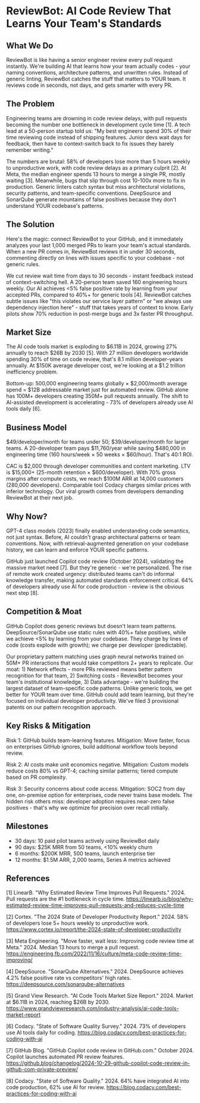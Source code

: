 # ReviewBot: AI Code Review That Learns Your Team's Standards

## What We Do

ReviewBot is like having a senior engineer review every pull request instantly. We're building AI that learns how your team actually codes - your naming conventions, architecture patterns, and unwritten rules. Instead of generic linting, ReviewBot catches the stuff that matters to YOUR team. It reviews code in seconds, not days, and gets smarter with every PR.

## The Problem

Engineering teams are drowning in code review delays, with pull requests becoming the number one bottleneck in development cycle time [1]. A tech lead at a 50-person startup told us: "My best engineers spend 30% of their time reviewing code instead of shipping features. Junior devs wait days for feedback, then have to context-switch back to fix issues they barely remember writing."

The numbers are brutal: 58% of developers lose more than 5 hours weekly to unproductive work, with code review delays as a primary culprit [2]. At Meta, the median engineer spends 13 hours to merge a single PR, mostly waiting [3]. Meanwhile, bugs that slip through cost 10-100x more to fix in production. Generic linters catch syntax but miss architectural violations, security patterns, and team-specific conventions. DeepSource and SonarQube generate mountains of false positives because they don't understand YOUR codebase's patterns.

## The Solution

Here's the magic: connect ReviewBot to your GitHub, and it immediately analyzes your last 1,000 merged PRs to learn your team's actual standards. When a new PR comes in, ReviewBot reviews it in under 30 seconds, commenting directly on lines with issues specific to your codebase - not generic rules.

We cut review wait time from days to 30 seconds - instant feedback instead of context-switching hell. A 20-person team saved 160 engineering hours weekly. Our AI achieves <5% false positive rate by learning from your accepted PRs, compared to 40%+ for generic tools [4]. ReviewBot catches subtle issues like "this violates our service layer pattern" or "we always use dependency injection here" - stuff that takes years of context to know. Early pilots show 70% reduction in post-merge bugs and 3x faster PR throughput.

## Market Size

The AI code tools market is exploding to $6.11B in 2024, growing 27% annually to reach $26B by 2030 [5]. With 27 million developers worldwide spending 30% of time on code review, that's 8.1 million developer-years annually. At $150K average developer cost, we're looking at a $1.2 trillion inefficiency problem.

Bottom-up: 500,000 engineering teams globally × $2,000/month average spend = $12B addressable market just for automated review. GitHub alone has 100M+ developers creating 350M+ pull requests annually. The shift to AI-assisted development is accelerating - 73% of developers already use AI tools daily [6].

## Business Model

$49/developer/month for teams under 50; $39/developer/month for larger teams. A 20-developer team pays $11,760/year while saving $480,000 in engineering time (160 hours/week × 50 weeks × $60/hour). That's 40:1 ROI.

CAC is $2,000 through developer communities and content marketing. LTV is $15,000+ (25-month retention × $600/developer). With 70% gross margins after compute costs, we reach $100M ARR at 14,000 customers (280,000 developers). Comparable tool Codacy charges similar prices with inferior technology. Our viral growth comes from developers demanding ReviewBot at their next job.

## Why Now?

GPT-4 class models (2023) finally enabled understanding code semantics, not just syntax. Before, AI couldn't grasp architectural patterns or team conventions. Now, with retrieval-augmented generation on your codebase history, we can learn and enforce YOUR specific patterns.

GitHub just launched Copilot code review (October 2024), validating the massive market need [7]. But they're generic - we're personalized. The rise of remote work created urgency: distributed teams can't do informal knowledge transfer, making automated standards enforcement critical. 64% of developers already use AI for code production - review is the obvious next step [8].

## Competition & Moat

GitHub Copilot does generic reviews but doesn't learn team patterns. DeepSource/SonarQube use static rules with 40%+ false positives, while we achieve <5% by learning from your codebase. They charge by lines of code (costs explode with growth); we charge per developer (predictable).

Our proprietary pattern matching uses graph neural networks trained on 50M+ PR interactions that would take competitors 2+ years to replicate. Our moat: 1) Network effects - more PRs reviewed means better pattern recognition for that team, 2) Switching costs - ReviewBot becomes your team's institutional knowledge, 3) Data advantage - we're building the largest dataset of team-specific code patterns. Unlike generic tools, we get better for YOUR team over time. GitHub could add team learning, but they're focused on individual developer productivity. We've filed 3 provisional patents on our pattern recognition approach.

## Key Risks & Mitigation

Risk 1: GitHub builds team-learning features. Mitigation: Move faster, focus on enterprises GitHub ignores, build additional workflow tools beyond review.

Risk 2: AI costs make unit economics negative. Mitigation: Custom models reduce costs 80% vs GPT-4; caching similar patterns; tiered compute based on PR complexity.

Risk 3: Security concerns about code access. Mitigation: SOC2 from day one, on-premise option for enterprises, code never trains base models. The hidden risk others miss: developer adoption requires near-zero false positives - that's why we optimize for precision over recall initially.

## Milestones

- 30 days: 10 paid pilot teams actively using ReviewBot daily
- 90 days: $25K MRR from 50 teams, <10% weekly churn
- 6 months: $200K MRR, 500 teams, launch enterprise tier
- 12 months: $1.5M ARR, 2,000 teams, Series A metrics achieved

## References

[1] LinearB. "Why Estimated Review Time Improves Pull Requests." 2024. Pull requests are the #1 bottleneck in cycle time. <https://linearb.io/blog/why-estimated-review-time-improves-pull-requests-and-reduces-cycle-time>

[2] Cortex. "The 2024 State of Developer Productivity Report." 2024. 58% of developers lose 5+ hours weekly to unproductive work. <https://www.cortex.io/report/the-2024-state-of-developer-productivity>

[3] Meta Engineering. "Move faster, wait less: Improving code review time at Meta." 2024. Median 13 hours to merge a pull request. <https://engineering.fb.com/2022/11/16/culture/meta-code-review-time-improving/>

[4] DeepSource. "SonarQube Alternatives." 2024. DeepSource achieves 4.2% false positive rate vs competitors' high rates. <https://deepsource.com/sonarqube-alternatives>

[5] Grand View Research. "AI Code Tools Market Size Report." 2024. Market at $6.11B in 2024, reaching $26B by 2030. <https://www.grandviewresearch.com/industry-analysis/ai-code-tools-market-report>

[6] Codacy. "State of Software Quality Survey." 2024. 73% of developers use AI tools daily for coding. <https://blog.codacy.com/best-practices-for-coding-with-ai>

[7] GitHub Blog. "GitHub Copilot code review in GitHub.com." October 2024. Copilot launches automated PR review features. <https://github.blog/changelog/2024-10-29-github-copilot-code-review-in-github-com-private-preview/>

[8] Codacy. "State of Software Quality." 2024. 64% have integrated AI into code production, 62% use AI for review. <https://blog.codacy.com/best-practices-for-coding-with-ai>
